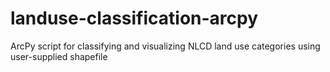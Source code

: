 # landuse-classification-arcpy
ArcPy script for classifying and visualizing NLCD land use categories using user-supplied shapefile
